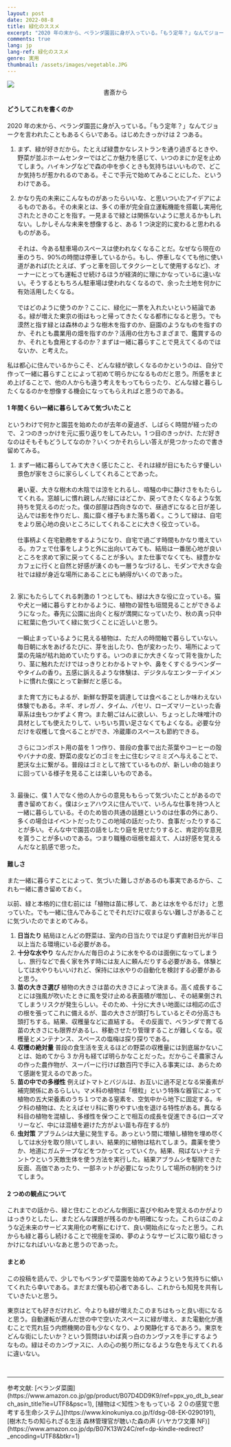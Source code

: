 ```yaml
---
layout: post
date: 2022-08-8
title: 緑化のススメ
excerpt: "2020 年の末から、ベランダ園芸に身が入っている。「もう定年？」なんてジョークを言われたこともあるくらいである。はじめたきっかけは2つある。"
comments: true
lang: jp
lang-ref: 緑化のススメ
genre: 実用
thumbnail: /assets/images/vegetable.JPG
---
```


<!-- an image of vegetables from the desk -->
<img src="/assets/images/vegetable.JPG" class="image_in_post"/>

<div style="width:80%; margin:0 auto; text-align: center;">書斎から</div>

#### どうしてこれを書くのか

2020 年の末から、ベランダ園芸に身が入っている。「もう定年？」なんてジョークを言われたこともあるくらいである。はじめたきっかけは 2 つある。

1. まず、緑が好きだから。たとえば緑豊かなレストランを通り過ぎるときや、野菜が並ぶホームセンターではどこか魅力を感じて、いつのまにか足を止めてしまう。ハイキングなどで森の中を歩くときも気持ちはいいもので、どこか気持ちが惹かれるのである。そこで手元で始めてみることにした、というわけである。

2. かなり先の未来にこんなものがあったらいいな、と思いついたアイデアによるものである。その未来とは、多くの車が完全自立運転機能を搭載し実用化されたときのことを指す。一見まるで緑とは関係ないように思えるかもしれない。しかしそんな未来を想像すると、ある 1 つ決定的に変わると思われるものがある。<br  ><br  >それは、今ある駐車場のスペースは使われなくなることだ。なぜなら現在の車のうち、90%の時間は停車しているから。もし、停車しなくても他に使い道があれば(たとえば、ずっと車を回してタクシーとして使用するなど)、オーナーにとっても運転させ続けるほうが経済的に理にかなっているに違いない。そうするともちろん駐車場は使われなくなるので、余った土地を何かに有効活用したくなる。<br  ><br  >ではどのように使うのか？ここに、緑化に一票を入れたいという結論である。緑が増えた東京の街はもっと帰ってきたくなる都市になると思う。でも漠然と指す緑とは森林のような樹木を指すのか、庭園のようなものを指すのか、それとも農業用の畑を指すのか？活用の仕方もさまざまで、鑑賞するのか、それとも食用とするのか？まずは一緒に暮らすことで見えてくるのではないか、と考えた。<br  >

私は都心に住んでいるからこそ、どんな緑が欲しくなるのかというのは、自分で作って一緒に暮らすことによって初めて明らかになるものだと思う。所感をまとめ上げることで、他の人からも違う考えをもってもらったり、どんな緑と暮らしたくなるのかを想像する機会になってもらえればと思うのである。

#### 1 年間くらい一緒に暮らしてみて気づいたこと

というわけで何かと園芸を始めたのが去年の夏過ぎ、しばらく時間が経ったので、２つのきっかけを元に振り返りをしてみたい。1 つ目のきっかけ、ただ好きなのはそもそもどうしてなのか？いくつかそれらしい答えが見つかったので書き留めてみる。

1. まず一緒に暮らしてみて大きく感じたこと、それは緑が目にもたらす優しい景色が家をさらに家らしくしてくれることであった。<br  ><br  >暑い夏、大きな樹木の木陰では涼をとれるし、喧騒の中に静けさをもたらしてくれる。窓越しに慣れ親しんだ緑にはどこか、戻ってきたくなるような気持ちを覚えるのだった。僕の部屋は西向きなので、昼過ぎになると日が差し込んでは影を作りだし、風に靡く様子もまた落ち着く。こうして緑は、自宅をより居心地の良いところにしてくれることに大きく役立っている。<br  ><br  >仕事柄よく在宅勤務をするようになり、自宅で過ごす時間もかなり増えている。カフェで仕事をしようと外に出向いてみても、結局は一番居心地が良いところを求めて家に戻ってくることが多い。また仕事でなくても、緑豊かなカフェに行くと自然と好感が湧くのも一層うなづけるし、モダンで大きな会社では緑が身近な場所にあることにも納得がいくのであった。<br  ><br  >

2. 家にもたらしてくれる刺激の 1 つとしても、緑は大きな役に立っている。猫や犬と一緒に暮らすとわかるように、植物の習性も垣間見ることができるようになった。春先に公園に出向くと桜が満開になっていたり、秋の真っ只中に紅葉に色づいてく緑に気づくことに近しいと思う。<br  ><br  >一瞬止まっているように見える植物は、ただ人の時間軸で暮らしていない。毎日朝に水をあげるたびに、芽を出したり、色が変わったり、場所によって葉の先端が枯れ始めていたりする。いつのまにか大きくなって背を抜かしたり、茎に触れただけではっきりとわかるトマトや、鼻をくすぐるラベンダーやタイムの香り。五感に訴えるような体験は、デジタルなエンターテイメントに慣れた僕にとって新鮮だと感じる。<br  ><br  >また育て方にもよるが、新鮮な野菜を調達しては食べることしか味わえない体験でもある。ネギ、オレガノ、タイム、パセリ、ローズマリーといった香草系は虫もつかずよく育つ。また朝ごはんに欲しい、ちょっとした味噌汁の具材としても使えたりして、いちいち買い足さなくてもよくなる。必要な分だけを収穫して食べることができ、冷蔵庫のスペースも節約できる。<br  ><br  >さらにコンポスト用の苗を 1 つ作り、普段の食事で出た茶葉やコーヒーの殻やバナナの皮、野菜の皮などのゴミを土に住むシマミミズへ与えることで、肥沃な土に繋がる。普段はゴミとして捨てているものが、新しい命の始まりに回っている様子を見ることは楽しいものである。<br  ><br  >

3. 最後に、僕 1 人でなく他の人からの意見ももらって気づいたことがあるので書き留めておく。僕はシェアハウスに住んでいて、いろんな仕事を持つ人と一緒に暮らしている。そのため皆の共通の話題というのは仕事の外にあり、多くの場合はイベントだったりこの地域の話だったり、食事だったりすることが多い。そんな中で園芸の話をしたり庭を見せたりすると、肯定的な意見を貰うことが多いのである。つまり職種の垣根を超えて、人は好感を覚えるんだなと肌感で思った。

#### 難しさ

また一緒に暮らすことによって、気づいた難しさがあるのも事実であるから、これも一緒に書き留めておく。

以前、緑と本格的に住む前には「植物は苗に移して、あとは水をやるだけ」と思っていた。でも一緒に住んでみることでそれだけに収まらない難しさがあることに気づいたのでまとめてみる。

1. **日当たり**
   結局ほとんどの野菜は、室内の日当たりでは足りず直射日光が半日以上当たる環境にいる必要がある。
2. **十分な水やり**
   なんだかんだ毎日のように水をやるのは面倒になってしまうし、旅行などで長く家を外す時には友人に頼んだりする必要がある。体験としては水やりもいいけれど、保持には水やりの自動化を検討する必要があると思う。
3. **苗の大きさ選び**
   植物の大きさは苗の大きさによって決まる。高く成長することには強風が吹いたときに風を受け止める表面積が増加し、その結果倒されてしまうリスクが発生らしい。そのため、十分に大きい地面には相応の広さの根を張ってこれに備えるが、苗の大きさが頭打ちしているとその分高さも頭打ちする。結果、収穫量などに直結する。
   その反面で、ベランダで育てる苗の大きさにも限界があるし、移動させたり管理することが難しくなる。収穫量とメンテナンス、スペースの塩梅は探り探りである。
4. **収穫の絶対量**
   普段の食生活を支えるほどの野菜の収穫量には到底届かないことは、始めてから 3 か月も経てば明らかなことだった。だからこそ農家さんの作った農作物が、スーパーに行けば数百円で手に入る事実には、あらためて感謝を覚えるのであった。
5. **苗の中での多様性**
   例えばトマトとバジルは、お互いに過不足となる栄養素が補完関係にあるらしい。マメ科の植物は「根粒」という特殊な器官によって植物の五大栄養素のうち１つである窒素を、空気中から地下に固定する。キク科の植物は、たとえばセリ科に寄りやすい虫を退ける特性がある。異なる科目の植物を混植し、多様性を保つことで相互の成長を促進できる(ローズマリーなど、中には混植を避けた方がよい苗も存在するが)
6. **虫対策**
   アブラムシは大量に発生する。あっという間に増殖し植物を埋め尽くしては水分を取り除いてしまい、結果的に植物は枯れてしまう。農薬を使うか、地道にガムテープなどをつかってとっていくか。結果、飛ばないナミテントウという天敵生体を使う方法を実行した。結果アブラムシを駆除できた反面、高価であったり、一部ネットが必要になったりして場所の制約をうけてしまう。

#### 2 つめの観点について

これまでの話から、緑と住むことのどんな側面に喜びや和みを覚えるのかがよりはっきりとしたし、またどんな課題が残るのかも明確になった。これらはこのような近未来のサービス実用化の考察にむけて、良い開始点になったと思う。これからも緑と暮らし続けることで視座を深め、夢のようなサービスに取り組むきっかけになればいいなあと思うのであった。

#### まとめ

この投稿を読んで、少しでもベランダで菜園を始めてみようという気持ちに傾いてくれたら幸いである。まだまだ僕も初心者であるし、これからも知見を共有していきたいと思う。

東京はとても好きだけれど、今よりも緑が増えたこのまちはもっと良い街になると思う。自動運転が進んだ世の中で空いたスペースに緑が増え、また電動化が進むことで荒れ狂う内燃機関の音も少なくなり、より閑静化するであろう。東京をどんな街にしたいか？という質問はいわば真っ白のカンヴァスを手にするようなもの。緑はそのカンヴァスに、人の心の拠り所になるような色を与えてくれるに違いない。

<br  >
<hr>
参考文献: [ベランダ菜園](https://www.amazon.co.jp/gp/product/B07D4DD9K9/ref=ppx_yo_dt_b_search_asin_title?ie=UTF8&psc=1), [植物は＜知性＞をもっている ２０の感覚で思考する生命システム](https://www.kinokuniya.co.jp/f/dsg-08-EK-0290191), [樹木たちの知られざる生活 森林管理官が聴いた森の声 (ハヤカワ文庫 NF)](https://www.amazon.co.jp/dp/B07K13W24C/ref=dp-kindle-redirect?_encoding=UTF8&btkr=1)
